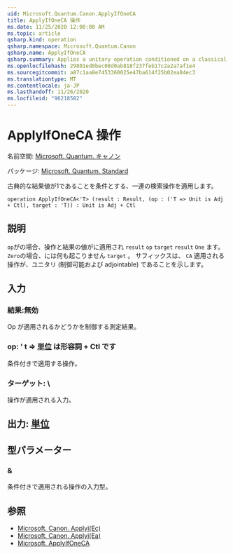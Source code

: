 ```yaml
---
uid: Microsoft.Quantum.Canon.ApplyIfOneCA
title: ApplyIfOneCA 操作
ms.date: 11/25/2020 12:00:00 AM
ms.topic: article
qsharp.kind: operation
qsharp.namespace: Microsoft.Quantum.Canon
qsharp.name: ApplyIfOneCA
qsharp.summary: Applies a unitary operation conditioned on a classical result value being one.
ms.openlocfilehash: 29801ed0bec08d0ab818f237feb17c2a2a7af1e4
ms.sourcegitcommit: a87c1aa8e7453360025e47ba614f25b02ea84ec3
ms.translationtype: MT
ms.contentlocale: ja-JP
ms.lasthandoff: 11/26/2020
ms.locfileid: "96218582"
---
```

# <a name="applyifoneca-operation"></a>ApplyIfOneCA 操作

名前空間: [Microsoft. Quantum. キャノン](xref:Microsoft.Quantum.Canon)

パッケージ: [Microsoft. Quantum. Standard](https://nuget.org/packages/Microsoft.Quantum.Standard)


古典的な結果値が1であることを条件とする、一連の検索操作を適用します。

```qsharp
operation ApplyIfOneCA<'T> (result : Result, (op : ('T => Unit is Adj + Ctl), target : 'T)) : Unit is Adj + Ctl
```


## <a name="description"></a>説明

`op`がの場合、操作と結果の値がに適用され `result` `op` `target` `result` `One` ます。 `Zero`の場合、には何も起こりません `target` 。
サフィックスは、 `CA` 適用される操作が、ユニタリ (制御可能および adjointable) であることを示します。

## <a name="input"></a>入力

### <a name="result--__invalidresult__"></a>結果:__無効 <Result>__

Op が適用されるかどうかを制御する測定結果。


### <a name="op--t--unit--is-adj--ctl"></a>op: ' t => [単位](xref:microsoft.quantum.lang-ref.unit)  は形容詞 + Ctl です

条件付きで適用する操作。


### <a name="target--t"></a>ターゲット: \

操作が適用される入力。



## <a name="output--unit"></a>出力: [単位](xref:microsoft.quantum.lang-ref.unit)



## <a name="type-parameters"></a>型パラメーター

### <a name="t"></a>&

条件付きで適用される操作の入力型。

## <a name="see-also"></a>参照

- [Microsoft. Canon. Applyi(Ec)](xref:Microsoft.Quantum.Canon.ApplyIfOneC)
- [Microsoft. Canon. Applyi(Ea)](xref:Microsoft.Quantum.Canon.ApplyIfOneA)
- [Microsoft. ApplyIfOneCA](xref:Microsoft.Quantum.Canon.ApplyIfOneCA)